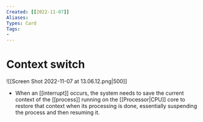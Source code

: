 ```yaml
---
Created: [[2022-11-07]]
Aliases: 
Types: Card
Tags: 
- 
---
```

# Context switch
![[Screen Shot 2022-11-07 at 13.06.12.png|500]]
- When an [[interrupt]] occurs, the system needs to save the current context of the [[process]] running on the [[Processor|CPU]] core to restore that context when its processing is done, essentially suspending the process and then resuming it.